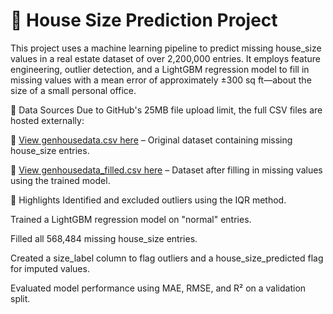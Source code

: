 # 🏡 House Size Prediction Project


This project uses a machine learning pipeline to predict missing house_size values in a real estate dataset of over 2,200,000 entries. It employs feature engineering, outlier detection, and a LightGBM regression model to fill in missing values with a mean error of approximately ±300 sq ft—about the size of a small personal office.

📂 Data Sources
Due to GitHub's 25MB file upload limit, the full CSV files are hosted externally:

🔗 [View genhousedata.csv here](https://drive.google.com/file/d/1T0XZzCm0TsEVoMyUK4v75oMk6dFIUT0o/view?usp=sharing) – Original dataset containing missing house_size entries.

🔗 [View genhousedata_filled.csv here](https://drive.google.com/file/d/1bqhySJn2t658kAxBMl0J2Up9lcmkWr1D/view?usp=sharing) – Dataset after filling in missing values using the trained model.

🧠 Highlights
Identified and excluded outliers using the IQR method.

Trained a LightGBM regression model on "normal" entries.

Filled all 568,484 missing house_size entries.

Created a size_label column to flag outliers and a house_size_predicted flag for imputed values.

Evaluated model performance using MAE, RMSE, and R² on a validation split.
